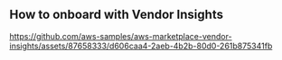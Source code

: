 ## How to onboard with Vendor Insights

https://github.com/aws-samples/aws-marketplace-vendor-insights/assets/87658333/d606caa4-2aeb-4b2b-80d0-261b875341fb
